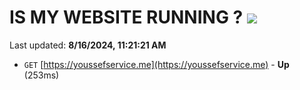 # IS MY WEBSITE RUNNING ? [![](https://img.shields.io/static/v1?label=Sponsor&message=%E2%9D%A4&logo=GitHub&color=%23fe8e86)](https://github.com/sponsors/Youssef-Lehmam)

Last updated: **8/16/2024, 11:21:21 AM**

- `GET` [https://youssefservice.me](https://youssefservice.me) - **Up** (253ms)
